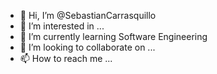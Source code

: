 - 👋 Hi, I’m @SebastianCarrasquillo
- 👀 I’m interested in ...
- 🌱 I’m currently learning Software Engineering
- 💞️ I’m looking to collaborate on ...
- 📫 How to reach me ...

<!---
SebastianCarrasquillo/SebastianCarrasquillo is a ✨ special ✨ repository because its `README.md` (this file) appears on your GitHub profile.
You can click the Preview link to take a look at your changes.
--->
